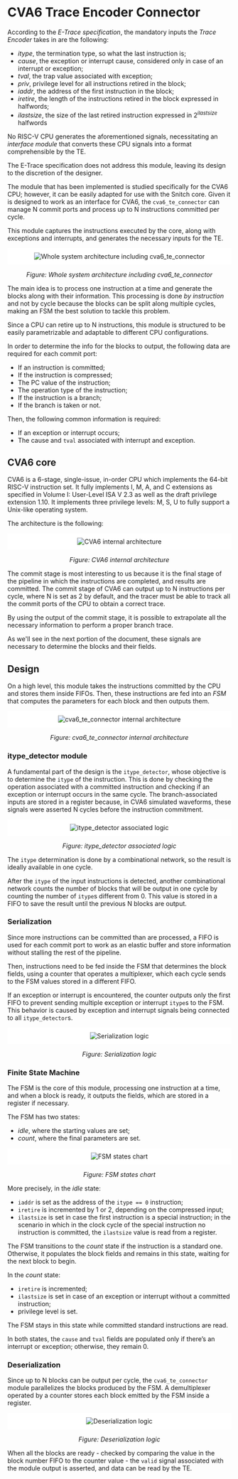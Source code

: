 # CVA6 Trace Encoder Connector

According to the *E-Trace specification*, the mandatory inputs the *Trace Encoder* takes in are the following:

- *itype*, the termination type, so what the last instruction is;
- *cause*, the exception or interrupt cause, considered only in case of an interrupt or exception;
- *tval*, the trap value associated with exception;
- *priv*, privilege level for all instructions retired in the block;
- *iaddr*, the address of the first instruction in the block;
- *iretire*, the length of the instructions retired in the block expressed in halfwords;
- *ilastsize*, the size of the last retired instruction expressed in $2^{ilastsize}$ halfwords

No RISC-V CPU generates the aforementioned signals, necessitating an *interface module* that converts these CPU signals into a format comprehensible by the TE.

The E-Trace specification does not address this module, leaving its design to the discretion of the designer.

The module that has been implemented is studied specifically for the CVA6 CPU; however, it can be easily adapted for use with the Snitch core. Given it is designed to work as an interface for CVA6, the `cva6_te_connector` can manage N commit ports and process up to N instructions committed per cycle.

This module captures the instructions executed by the core, along with exceptions and interrupts, and generates the necessary inputs for the TE.

<div align="center">
  <p style="background-color: white; padding: 10px">
      <img src="doc/img/arch_with_connector.jpg" alt="Whole system architecture including cva6_te_connector">
  </p>

*Figure: Whole system architecture including cva6_te_connector*
</div>

The main idea is to process one instruction at a time and generate the blocks along with their information. This processing is done *by instruction* and not by cycle because the blocks can be split along multiple cycles, making an FSM the best solution to tackle this problem.

Since a CPU can retire up to N instructions, this module is structured to be easily parametrizable and adaptable to different CPU configurations.

In order to determine the info for the blocks to output, the following data are required for each commit port:

- If an instruction is committed;
- If the instruction is compressed;
- The PC value of the instruction;
- The operation type of the instruction;
- If the instruction is a branch;
- If the branch is taken or not.

Then, the following common information is required:

- If an exception or interrupt occurs;
- The cause and `tval` associated with interrupt and exception.

## CVA6 core

CVA6 is a 6-stage, single-issue, in-order CPU which implements the 64-bit RISC-V instruction set. It fully implements I, M, A, and C extensions as specified in Volume I: User-Level ISA V 2.3 as well as the draft privilege extension 1.10. It implements three privilege levels: M, S, U to fully support a Unix-like operating system.

The architecture is the following:  

<div align="center">
  <p style="background-color: white; padding: 10px;">
    <img src="doc/img/cva6.png" alt="CVA6 internal architecture">
  </p>

*Figure: CVA6 internal architecture*
</div>

The commit stage is most interesting to us because it is the final stage of the pipeline in which the instructions are completed, and results are committed. The commit stage of CVA6 can output up to N instructions per cycle, where N is set as 2 by default, and the tracer must be able to track all the commit ports of the CPU to obtain a correct trace.

By using the output of the commit stage, it is possible to extrapolate all the necessary information to perform a proper branch trace.

As we'll see in the next portion of the document, these signals are necessary to determine the blocks and their fields.

## Design

On a high level, this module takes the instructions committed by the CPU and stores them inside FIFOs. Then, these instructions are fed into an *FSM* that computes the parameters for each block and then outputs them.

<div align="center">
  <p style="background-color: white; padding: 10px;">
    <img src="doc/img/cva6_te_connector.jpg" alt="cva6_te_connector internal architecture">
  </p>

*Figure: cva6_te_connector internal architecture*
</div>

### itype_detector module

A fundamental part of the design is the `itype_detector`, whose objective is to determine the `itype` of the instruction. This is done by checking the operation associated with a committed instruction and checking if an exception or interrupt occurs in the same cycle. The branch-associated inputs are stored in a register because, in CVA6 simulated waveforms, these signals were asserted N cycles before the instruction commitment.

<div align="center">
  <p style="background-color: white; padding: 10px;">
    <img src="doc/img/itype_detector.jpg" alt="itype_detector associated logic">
  </p>

*Figure: itype_detector associated logic*
</div>

The `itype` determination is done by a combinational network, so the result is ideally available in one cycle.

After the `itype` of the input instructions is detected, another combinational network counts the number of blocks that will be output in one cycle by counting the number of `itype`s different from 0. This value is stored in a FIFO to save the result until the previous N blocks are output.

### Serialization

Since more instructions can be committed than are processed, a FIFO is used for each commit port to work as an elastic buffer and store information without stalling the rest of the pipeline.

Then, instructions need to be fed inside the FSM that determines the block fields, using a counter that operates a multiplexer, which each cycle sends to the FSM values stored in a different FIFO.

If an exception or interrupt is encountered, the counter outputs only the first FIFO to prevent sending multiple exception or interrupt `itype`s to the FSM. This behavior is caused by exception and interrupt signals being connected to all `itype_detector`s.

<div align="center">
  <p style="background-color: white; padding: 10px;">
    <img src="doc/img/serialization.jpg" alt="Serialization logic">
  </p>

*Figure: Serialization logic*
</div>

### Finite State Machine

The FSM is the core of this module, processing one instruction at a time, and when a block is ready, it outputs the fields, which are stored in a register if necessary.

The FSM has two states:

- *idle*, where the starting values are set;
- *count*, where the final parameters are set.

<div align="center">
  <p align="center" style="background-color: white; padding: 10px;">
    <img src="doc/img/fsm.jpg" alt="FSM states chart">
  </p>

*Figure: FSM states chart*
</div>

More precisely, in the *idle* state:

- `iaddr` is set as the address of the `itype == 0` instruction;
- `iretire` is incremented by 1 or 2, depending on the compressed input;
- `ilastsize` is set in case the first instruction is a special instruction; in the scenario in which in the clock cycle of the special instruction no instruction is committed, the `ilastsize` value is read from a register.

The FSM transitions to the *count* state if the instruction is a standard one. Otherwise, it populates the block fields and remains in this state, waiting for the next block to begin.

In the *count* state:

- `iretire` is incremented;
- `ilastsize` is set in case of an exception or interrupt without a committed instruction;
- privilege level is set.

The FSM stays in this state while committed standard instructions are read.

In both states, the `cause` and `tval` fields are populated only if there’s an interrupt or exception; otherwise, they remain 0.

### Deserialization

Since up to N blocks can be output per cycle, the `cva6_te_connector` module parallelizes the blocks produced by the FSM. A demultiplexer operated by a counter stores each block emitted by the FSM inside a register.

<div align="center">
  <p align="center" style="background-color: white; padding: 10px;">
    <img src="doc/img/deserialization.jpg" alt="Deserialization logic">
  </p>

*Figure: Deserialization logic*
</div>

When all the blocks are ready - checked by comparing the value in the block number FIFO to the counter value - the `valid` signal associated with the module output is asserted, and data can be read by the TE.